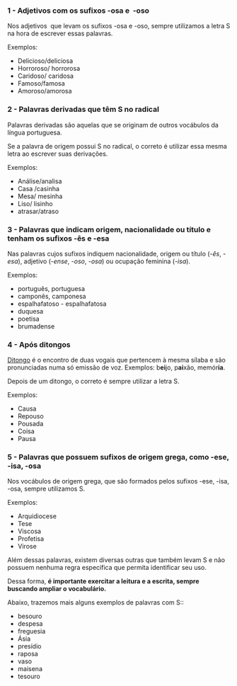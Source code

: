 ### **1 - Adjetivos com os sufixos -osa e  -oso**

Nos adjetivos  que levam os sufixos -osa e -oso, sempre utilizamos a letra S na hora de escrever essas palavras. 

Exemplos:

- Delicioso/deliciosa
- Horroroso/ horrorosa
- Caridoso/ caridosa 
- Famoso/famosa
- Amoroso/amorosa 

### **2 - Palavras derivadas que têm S no radical**

Palavras derivadas são aquelas que se originam de outros vocábulos da língua portuguesa. 

Se a palavra de origem possui S no radical, o correto é utilizar essa mesma letra ao escrever suas derivações.

Exemplos:

- Análise/analisa 
- Casa /casinha
- Mesa/ mesinha
- Liso/ lisinho
- atrasar/atraso
### **3 - Palavras que indicam origem, nacionalidade ou título e tenham os sufixos -ês e -esa**

Nas palavras cujos sufixos indiquem nacionalidade, origem ou título (-_ês_, -_esa_), adjetivo (-_ense_, -_oso_, -_osa_) ou ocupação feminina (-_isa_).

Exemplos:

- português, portuguesa
- camponês, camponesa
- espalhafatoso - espalhafatosa
- duquesa
- poetisa
- brumadense

### **4 - Após ditongos**

[Ditongo](https://brasilescola.uol.com.br/gramatica/ditongo.htm) é o encontro de duas vogais que pertencem à mesma sílaba e são pronunciadas numa só emissão de voz. Exemplos: b**ei**jo, p**ai**xão, memór**ia**.

Depois de um ditongo, o correto é sempre utilizar a letra S. 

Exemplos:

- Causa
- Repouso
- Pousada
- Coisa
- Pausa


### **5 - Palavras que possuem sufixos de origem grega, como -ese, -isa, -osa**

Nos vocábulos de origem grega, que são formados pelos sufixos -ese, -isa, -osa, sempre utilizamos S.

Exemplos:

- Arquidiocese
- Tese
- Viscosa
- Profetisa
- Virose

Além dessas palavras, existem diversas outras que também levam S e não possuem nenhuma regra específica que permita identificar seu uso. 

Dessa forma, **é importante exercitar a leitura e a escrita, sempre buscando ampliar o vocabulário.**

Abaixo, trazemos mais alguns exemplos de palavras com S::

- besouro
- despesa
- freguesia
- Ásia
- presídio
- raposa
- vaso
- maisena
- tesouro